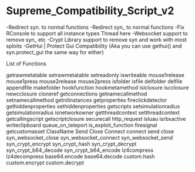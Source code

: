 # Supreme_Compatibility_Script_v2

-Redirect syn. to normal functions
-Redirect syn_ to normal functions
-Fix RConsole to support all instance types Thread here
-Websocket support to remove syn_ etc
-Crypt Library support to remove syn and work with most sploits
-GetHui | Protect Gui Compatibility (Aka you can use gethui() and syn.protect_gui the same way for either)


List of Functions

getrawmetatable
setrawmetatable
setreadonly
iswriteable
mouse1release
mouse1press
mouse2release
mouse2press
isfolder
isfile
delfolder
delfile
appendfile
makefolder
hookfunction
hookmetamethod
islclosure
iscclosure
newcclosure
cloneref
getconnections
getnamecallmethod
setnamecallmethod
getnilinstances
getproperties
fireclickdetector
gethiddenproperties
sethiddenproperties
getscripts
setsimulationradius
getsimulationradius
isnetworkowner
getthreadcontext
setthreadcontext
getcallingscript
getscriptclosure
securecall
http_request
isluau
isrbxactive
writeclipboard
queue_on_teleport
is_exploit_function
firesignal
getcustomasset
ClassName
Send
Close
Connect
connect
send
close
syn_websocket_close
syn_websocket_connect
syn_websocket_send
syn_crypt_encrypt
syn_crypt_hash
syn_crypt_decrypt
syn_crypt_b64_decode
syn_crypt_b64_encode
lz4compress
lz4decompress
base64.encode
base64.decode
custom.hash
custom.encrypt
custom.decrypt
